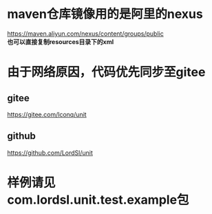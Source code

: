 # maven仓库镜像用的是阿里的nexus

https://maven.aliyun.com/nexus/content/groups/public  
**也可以直接复制resources目录下的xml**

# 由于网络原因，代码优先同步至gitee

## gitee

https://gitee.com/lconq/unit

## github

https://github.com/LordSl/unit

# 样例请见com.lordsl.unit.test.example包